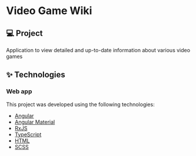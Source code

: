 # Video Game Wiki

## 💻 Project

Application to view detailed and up-to-date information about various video games

## ✨ Technologies

### Web app

This project was developed using the following technologies:

- [Angular](https://angular.io/)
- [Angular Material](https://material.angular.io/)
- [RxJS](https://rxjs.dev/)
- [TypeScript](https://www.typescriptlang.org/)
- [HTML](https://developer.mozilla.org/en-US/docs/Web/HTML)
- [SCSS](https://sass-lang.com/)
